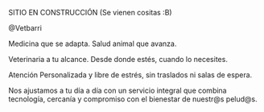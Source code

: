 SITIO EN CONSTRUCCIÓN
(Se vienen cositas :B)

@Vetbarri

Medicina que se adapta. Salud animal que avanza.

Veterinaria a tu alcance. Desde donde estés, cuando lo necesites. 

Atención Personalizada y libre de estrés, sin traslados ni salas de espera.

Nos ajustamos a tu día a día con un servicio integral que combina tecnología, cercanía y compromiso con el bienestar de nuestr@s pelud@s.
